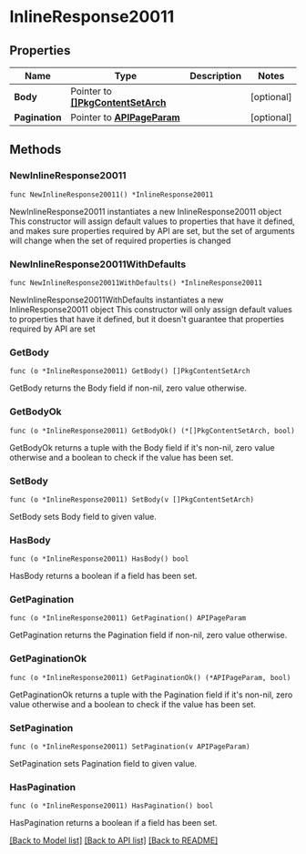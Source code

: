 # InlineResponse20011

## Properties

Name | Type | Description | Notes
------------ | ------------- | ------------- | -------------
**Body** | Pointer to [**[]PkgContentSetArch**](PkgContentSetArch.md) |  | [optional] 
**Pagination** | Pointer to [**APIPageParam**](APIPageParam.md) |  | [optional] 

## Methods

### NewInlineResponse20011

`func NewInlineResponse20011() *InlineResponse20011`

NewInlineResponse20011 instantiates a new InlineResponse20011 object
This constructor will assign default values to properties that have it defined,
and makes sure properties required by API are set, but the set of arguments
will change when the set of required properties is changed

### NewInlineResponse20011WithDefaults

`func NewInlineResponse20011WithDefaults() *InlineResponse20011`

NewInlineResponse20011WithDefaults instantiates a new InlineResponse20011 object
This constructor will only assign default values to properties that have it defined,
but it doesn't guarantee that properties required by API are set

### GetBody

`func (o *InlineResponse20011) GetBody() []PkgContentSetArch`

GetBody returns the Body field if non-nil, zero value otherwise.

### GetBodyOk

`func (o *InlineResponse20011) GetBodyOk() (*[]PkgContentSetArch, bool)`

GetBodyOk returns a tuple with the Body field if it's non-nil, zero value otherwise
and a boolean to check if the value has been set.

### SetBody

`func (o *InlineResponse20011) SetBody(v []PkgContentSetArch)`

SetBody sets Body field to given value.

### HasBody

`func (o *InlineResponse20011) HasBody() bool`

HasBody returns a boolean if a field has been set.

### GetPagination

`func (o *InlineResponse20011) GetPagination() APIPageParam`

GetPagination returns the Pagination field if non-nil, zero value otherwise.

### GetPaginationOk

`func (o *InlineResponse20011) GetPaginationOk() (*APIPageParam, bool)`

GetPaginationOk returns a tuple with the Pagination field if it's non-nil, zero value otherwise
and a boolean to check if the value has been set.

### SetPagination

`func (o *InlineResponse20011) SetPagination(v APIPageParam)`

SetPagination sets Pagination field to given value.

### HasPagination

`func (o *InlineResponse20011) HasPagination() bool`

HasPagination returns a boolean if a field has been set.


[[Back to Model list]](../README.md#documentation-for-models) [[Back to API list]](../README.md#documentation-for-api-endpoints) [[Back to README]](../README.md)


